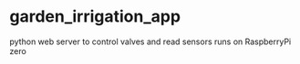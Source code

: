 # garden_irrigation_app
python web server to control valves and read sensors
runs on RaspberryPi zero
